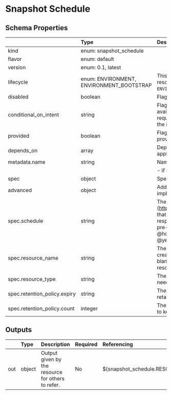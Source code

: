 # Snapshot Schedule

## Schema Properties

|                              | Type                                     | Description                                                                                                                                                                                                                                       | Required   |
|:-----------------------------|:-----------------------------------------|:--------------------------------------------------------------------------------------------------------------------------------------------------------------------------------------------------------------------------------------------------|:-----------|
| kind                         | enum: snapshot_schedule                  |                                                                                                                                                                                                                                                   | Yes        |
| flavor                       | enum: default                            |                                                                                                                                                                                                                                                   | Yes        |
| version                      | enum: 0.1, latest                        |                                                                                                                                                                                                                                                   | Yes        |
| lifecycle                    | enum: ENVIRONMENT, ENVIRONMENT_BOOTSTRAP | This field describes the phase in which the resource has to be invoked (`ENVIRONMENT` or `ENVIRONMENT_BOOTSTRAP`)                                                                                                                                 | No         |
| disabled                     | boolean                                  | Flag to disable the resource                                                                                                                                                                                                                      | No         |
| conditional_on_intent        | string                                   | Flag to enable the resource based on intent availability. eg mysql if mysql dashboard is required to be deployed. Note: Need to have the instance running beforehand to avail.                                                                    | No         |
| provided                     | boolean                                  | Flag to tell if the resource should not be provisioned by facets                                                                                                                                                                                  | No         |
| depends_on                   | array                                    | Dependencies on other resources. e.g. application x may depend on mysql                                                                                                                                                                           | No         |
| metadata.name                | string                                   | Name of the resource                                                                                                                                                                                                                              | No         |
|                              |                                          |     - if not specified, fallback is the `filename`                                                                                                                                                                                                |            |
| spec                         | object                                   | Specification as per resource types schema                                                                                                                                                                                                        | Yes        |
| advanced                     | object                                   | Additional fields if any for a particular implementation of a resource                                                                                                                                                                            | No         |
| spec.schedule                | string                                   | The cronspec (https://en.wikipedia.org/wiki/Cron#Overview) that defines the schedule. It is interpreted with respect to the UTC timezone. The following pre-defined shortcuts are also supported: @hourly, @daily, @weekly, @monthly, and @yearly | No         |
| spec.resource_name           | string                                   | The name of the resource that you want to create a volume snapshot backup, if this is left blank, it will create volume backups for all resource name in the resource type                                                                        | No         |
| spec.resource_type           | string                                   | The name of the resource type which you need to create volume snapshot backup                                                                                                                                                                     | No         |
| spec.retention_policy.expiry | string                                   | The length of time a given snapshot should be retained, specified in hours. (168h = 1 week)                                                                                                                                                       | No         |
| spec.retention_policy.count  | integer                                  | The maximum number of snapshots per PVC to keep                                                                                                                                                                                                   | No         |

## Outputs

|     | Type   | Description                                       | Required   | Referencing                            |
|:----|:-------|:--------------------------------------------------|:-----------|:---------------------------------------|
| out | object | Output given by the resource for others to refer. | No         | ${snapshot_schedule.RESOURCE_NAME.out} |


